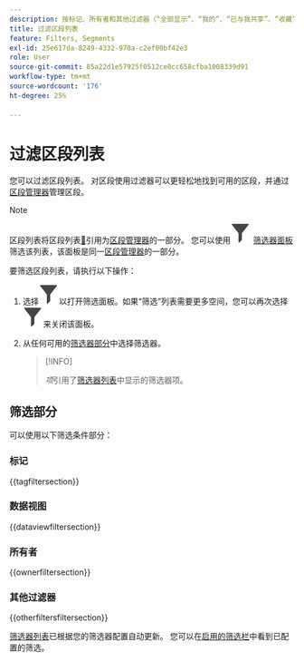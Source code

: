 ```yaml
---
description: 按标记、所有者和其他过滤器（“全部显示”、“我的”、“已与我共享”、“收藏”和“已批准”）进行过滤。
title: 过滤区段列表
feature: Filters, Segments
exl-id: 25e617da-8249-4332-970a-c2ef00bf42e3
role: User
source-git-commit: 85a22d1e57925f0512ce0cc658cfba1008339d91
workflow-type: tm+mt
source-wordcount: '176'
ht-degree: 25%

---
```


# 过滤区段列表

您可以过滤区段列表。 对区段使用过滤器可以更轻松地找到可用的区段，并通过[区段管理器](manage-filters.md)管理区段。

>[!NOTE]
>
>区段列表将区段列表[&#128279;](manage-filters.md#filters-list)引用为[区段管理器](manage-filters.md)的一部分。 您可以使用![筛选器](/help/assets/icons/Filter.svg) [筛选器面板](manage-filters.md#filter-panel)筛选该列表，该面板是同一[区段管理器](manage-filters.md)的一部分。
>


要筛选区段列表，请执行以下操作：

1. 选择![Filter](/help/assets/icons/Filter.svg)以打开筛选面板。如果“筛选”列表需要更多空间，您可以再次选择![Filter](/help/assets/icons/Filter.svg)来关闭该面板。
1. 从任何可用的[筛选器部分](#filter-sections)中选择筛选器。

   >[!INFO]
   >
   >*项*&#x200B;引用了[筛选器列表](manage-filters.md#filters-list)中显示的筛选器项。
   > 

## 筛选部分

可以使用以下筛选条件部分：

### 标记

{{tagfiltersection}}

### 数据视图

{{dataviewfiltersection}}

### 所有者

{{ownerfiltersection}}


### 其他过滤器

{{otherfiltersfiltersection}}


[筛选器列表](manage-filters.md#filters-list)已根据您的筛选器配置自动更新。 您可以在[启用的筛选栏](manage-filters.md#active-filter-bar)中看到已配置的筛选。
